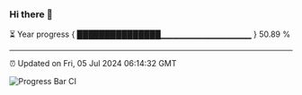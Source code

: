 ### Hi there 👋

⏳ Year progress { ███████████████▁▁▁▁▁▁▁▁▁▁▁▁▁▁▁ } 50.89 %

---

⏰ Updated on Fri, 05 Jul 2024 06:14:32 GMT

![Progress Bar CI](https://github.com/code-lakshay/GitHub-Actions-Demo/workflows/Progress%20Bar%20CI/badge.svg)
